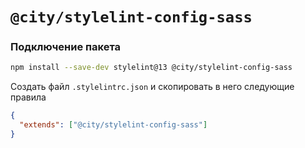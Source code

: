 # `@city/stylelint-config-sass`

### Подключение пакета

```sh
npm install --save-dev stylelint@13 @city/stylelint-config-sass
```

Создать файл `.stylelintrc.json` и скопировать в него следующие правила

```json
{
  "extends": ["@city/stylelint-config-sass"]
}
```
